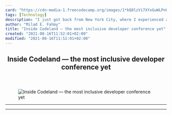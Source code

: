 ```yaml
---
card: "https://cdn-media-1.freecodecamp.org/images/1*kQ8lzVi7XYxGuWLPnUou6A.jpeg"
tags: [Technology]
description: "I just got back from New York City, where I experienced a new"
author: "Milad E. Fahmy"
title: "Inside Codeland — the most inclusive developer conference yet"
created: "2021-08-16T11:52:01+02:00"
modified: "2021-08-16T11:52:01+02:00"
---
```

<div class="site-wrapper">
<main id="site-main" class="site-main outer">
<div class="inner">
<article class="post-full post tag-technology tag-tech tag-startup tag-programming tag-conference ">
<header class="post-full-header">
<h1 class="post-full-title">Inside Codeland — the most inclusive developer conference yet</h1>
</header>
<figure class="post-full-image">
<picture>
<source media="(max-width: 700px)" sizes="1px" srcset="data:image/gif;base64,R0lGODlhAQABAIAAAAAAAP///yH5BAEAAAAALAAAAAABAAEAAAIBRAA7 1w">
<source media="(min-width: 701px)" sizes="(max-width: 800px) 400px,
(max-width: 1170px) 700px,
1400px" srcset="https://cdn-media-1.freecodecamp.org/images/1*kQ8lzVi7XYxGuWLPnUou6A.jpeg 300w,
https://cdn-media-1.freecodecamp.org/images/1*kQ8lzVi7XYxGuWLPnUou6A.jpeg 600w,
https://cdn-media-1.freecodecamp.org/images/1*kQ8lzVi7XYxGuWLPnUou6A.jpeg 1000w,
https://cdn-media-1.freecodecamp.org/images/1*kQ8lzVi7XYxGuWLPnUou6A.jpeg 2000w">
<img onerror="this.style.display='none'" src="https://cdn-media-1.freecodecamp.org/images/1*kQ8lzVi7XYxGuWLPnUou6A.jpeg" alt="Inside Codeland — the most inclusive developer conference yet">
</picture>
</figure>
<section class="post-full-content">
<div class="post-content">
</div>
<hr>
<hr>
</section>
</article>
</div>
</main>
</div>
<!-- Google Tag Manager (noscript) -->
<!-- End Google Tag Manager (noscript) -->
